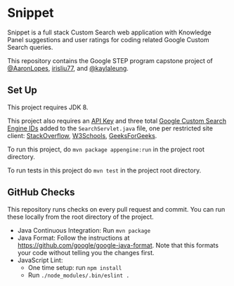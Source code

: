 # Snippet

Snippet is a full stack Custom Search web application with Knowledge Panel suggestions and user ratings for coding related Google Custom Search queries. 

This repository contains the Google STEP program capstone project of [@AaronLopes](https://github.com/AaronLopes), [irisliu77](https://github.com/irisliu77), and [@kaylaleung](https://github.com/kaylaleung).

## Set Up

This project requires JDK 8.

This project also requires an
[API Key](https://developers.google.com/custom-search/v1/introduction) 
and three total [Google Custom Search Engine IDs](https://cse.google.com/cse/all) 
added to the `SearchServlet.java` file, one per restricted site client: 
[StackOverflow](https://stackoverflow.com/), 
[W3Schools](https://www.w3schools.com/), 
[GeeksForGeeks](https://www.geeksforgeeks.org/).

To run this project, do `mvn package appengine:run` in the project root
directory.

To run tests in this project do `mvn test` in the project root directory.

## GitHub Checks

This repository runs checks on every pull request and commit. You can run these
locally from the root directory of the project.

- Java Continuous Integration: Run `mvn package`
- Java Format: Follow the instructions at
  https://github.com/google/google-java-format. Note that this formats your code
  without telling you the changes first.
- JavaScript Lint:
  - One time setup: run `npm install`
  - Run `./node_modules/.bin/eslint .`

